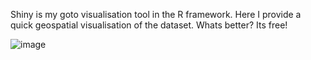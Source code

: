Shiny is my goto visualisation tool in the R framework. Here I provide a quick geospatial visualisation of the dataset. Whats better? Its free!

![image](https://user-images.githubusercontent.com/54569956/187231877-37be3e2c-b681-4cb7-b614-2f70d64dc17d.png)
